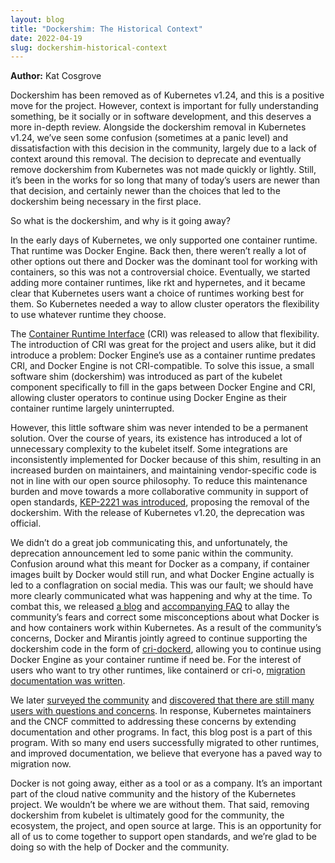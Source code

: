 ```yaml
---
layout: blog
title: "Dockershim: The Historical Context"
date: 2022-04-19
slug: dockershim-historical-context
---
```


**Author:** Kat Cosgrove


Dockershim has been removed as of Kubernetes v1.24, and this is a positive move for the project. However, context is important for fully understanding something, be it socially or in software development, and this deserves a more in-depth review. Alongside the dockershim removal in Kubernetes v1.24, we’ve seen some confusion (sometimes at a panic level) and dissatisfaction with this decision in the community, largely due to a lack of context around this removal. The decision to deprecate and eventually remove dockershim from Kubernetes was not made quickly or lightly. Still, it’s been in the works for so long that many of today’s users are newer than that decision, and certainly newer than the choices that led to the dockershim being necessary in the first place.

So what is the dockershim, and why is it going away?

In the early days of Kubernetes, we only supported one container runtime. That runtime was Docker Engine. Back then, there weren’t really a lot of other options out there and Docker was the dominant tool for working with containers, so this was not a controversial choice. Eventually, we started adding more container runtimes, like rkt and hypernetes, and it became clear that Kubernetes users want a choice of runtimes working best for them. So Kubernetes needed a way to allow cluster operators the flexibility to use whatever runtime they choose.

The [Container Runtime Interface](/blog/2016/12/container-runtime-interface-cri-in-kubernetes/) (CRI) was released to allow that flexibility. The introduction of CRI was great for the project and users alike, but it did introduce a problem: Docker Engine’s use as a container runtime predates CRI, and Docker Engine is not CRI-compatible. To solve this issue, a small software shim (dockershim) was introduced as part of the kubelet component specifically to fill in the gaps between Docker Engine and CRI, allowing cluster operators to continue using Docker Engine as their container runtime largely uninterrupted.

However, this little software shim was never intended to be a permanent solution. Over the course of years, its existence has introduced a lot of unnecessary complexity to the kubelet itself. Some integrations are inconsistently implemented for Docker because of this shim, resulting in an increased burden on maintainers, and maintaining vendor-specific code is not in line with our open source philosophy. To reduce this maintenance burden and move towards a more collaborative community in support of open standards, [KEP-2221 was introduced](https://github.com/kubernetes/enhancements/tree/master/keps/sig-node/2221-remove-dockershim), proposing the removal of the dockershim. With the release of Kubernetes v1.20, the deprecation was official.

We didn’t do a great job communicating this, and unfortunately, the deprecation announcement led to some panic within the community. Confusion around what this meant for Docker as a company, if container images built by Docker would still run, and what Docker Engine actually is led to a conflagration on social media. This was our fault; we should have more clearly communicated what was happening and why at the time. To combat this, we released [a blog](/blog/2020/12/02/dont-panic-kubernetes-and-docker/) and [accompanying FAQ](/blog/2020/12/02/dockershim-faq/) to allay the community’s fears and correct some misconceptions about what Docker is and how containers work within Kubernetes. As a result of the community’s concerns, Docker and Mirantis jointly agreed to continue supporting the dockershim code in the form of [cri-dockerd](https://www.mirantis.com/blog/the-future-of-dockershim-is-cri-dockerd/), allowing you to continue using Docker Engine as your container runtime if need be. For the interest of users who want to try other runtimes, like containerd or cri-o, [migration documentation was written](docs/tasks/administer-cluster/migrating-from-dockershim/change-runtime-containerd/).

We later [surveyed the community](https://kubernetes.io/blog/2021/11/12/are-you-ready-for-dockershim-removal/) and [discovered that there are still many users with questions and concerns](/blog/2022/01/07/kubernetes-is-moving-on-from-dockershim). In response, Kubernetes maintainers and the CNCF committed to addressing these concerns by extending documentation and other programs. In fact, this blog post is a part of this program. With so many end users successfully migrated to other runtimes, and improved documentation, we believe that everyone has a paved way to migration now.

Docker is not going away, either as a tool or as a company. It’s an important part of the cloud native community and the history of the Kubernetes project. We wouldn’t be where we are without them. That said, removing dockershim from kubelet is ultimately good for the community, the ecosystem, the project, and open source at large. This is an opportunity for all of us to come together to support open standards, and we’re glad to be doing so with the help of Docker and the community.
